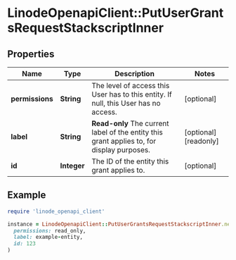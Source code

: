 # LinodeOpenapiClient::PutUserGrantsRequestStackscriptInner

## Properties

| Name | Type | Description | Notes |
| ---- | ---- | ----------- | ----- |
| **permissions** | **String** | The level of access this User has to this entity.  If null, this User has no access. | [optional] |
| **label** | **String** | __Read-only__ The current label of the entity this grant applies to, for display purposes. | [optional][readonly] |
| **id** | **Integer** | The ID of the entity this grant applies to. | [optional] |

## Example

```ruby
require 'linode_openapi_client'

instance = LinodeOpenapiClient::PutUserGrantsRequestStackscriptInner.new(
  permissions: read_only,
  label: example-entity,
  id: 123
)
```

